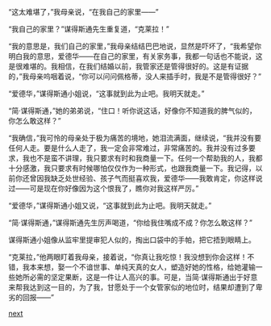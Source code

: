 
“这太难堪了，”我母亲说，“在我自己的家里——”

“我自己的家里？”谋得斯通先生重复道，“克莱拉！”

“我的意思是，我们自己的家里，”我母亲结结巴巴地说，显然是吓坏了，“我希望你明白我的意思，爱德华——在自己的家里，有关家务事，我都一句话也不能说，这是很难堪的。我相信，在我们结婚以前，我管家还是管得很好的。这是有证据的，”我母亲呜咽着说，“你可以问问佩格蒂，没人来插手时，我是不是管得很好？”

“爱德华，”谋得斯通小姐说，“这事就到此为止吧。我明天就走。”

“简·谋得斯通，”她的弟弟说，“住口！听你说这话，好像你不知道我的脾气似的，你怎么敢这样？”

“我确信，”我可怜的母亲处于极为痛苦的境地，她泪流满面，继续说，“我并没有要任何人走。要是什么人走了，我一定会非常难过，非常痛苦的。我并没有过多要求，我也不是蛮不讲理，我只要求有时和我商量一下。任何一个帮助我的人，我都十分感激，我只要求有时候哪怕仅仅作为一种形式，也跟我商量一下。我记得，以前你还曾因我缺乏处世经验、孩子气而挺喜欢我，爱德华——我敢肯定，你这样说过——可是现在你好像因为这个恨我了，瞧你对我这样严厉。”

“爱德华，”谋得斯通小姐又说，“这事就到此为止吧。我明天就走。”

“简·谋得斯通，”谋得斯通先生厉声喝道，“你给我住嘴成不成？你怎么敢这样？”

谋得斯通小姐像从监牢里提审犯人似的，掏出口袋中的手帕，把它捂到眼睛上。

“克莱拉，”他两眼盯着我母亲，接着说，“你真让我吃惊！我没想到你会这样！不错，我本来想，娶一个不谙世事、单纯天真的女人，塑造好她的性格，给她灌输一些她所必需的坚定果断，这是一件让人高兴的事。可是，当简·谋得斯通出于好意来帮我达到这一目的，为了我，甘愿处于一个女管家似的地位时，结果却遭到了卑劣的回报——”

[next](page58.md)